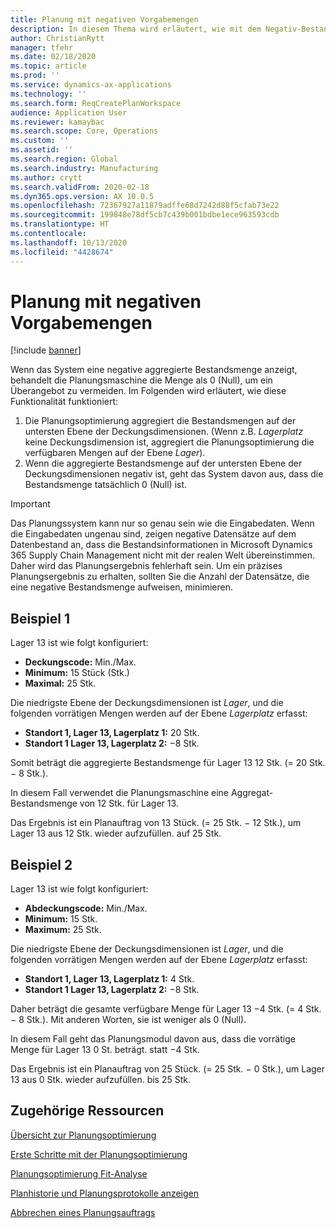 ```yaml
---
title: Planung mit negativen Vorgabemengen
description: In diesem Thema wird erläutert, wie mit dem Negativ-Bestand umgegangen wird, wenn Sie die Planungsoptimierung einsetzen.
author: ChristianRytt
manager: tfehr
ms.date: 02/18/2020
ms.topic: article
ms.prod: ''
ms.service: dynamics-ax-applications
ms.technology: ''
ms.search.form: ReqCreatePlanWorkspace
audience: Application User
ms.reviewer: kamaybac
ms.search.scope: Core, Operations
ms.custom: ''
ms.assetid: ''
ms.search.region: Global
ms.search.industry: Manufacturing
ms.author: crytt
ms.search.validFrom: 2020-02-18
ms.dyn365.ops.version: AX 10.0.5
ms.openlocfilehash: 72367927a11879adffe68d7242d88f5cfab73e22
ms.sourcegitcommit: 199848e78df5cb7c439b001bdbe1ece963593cdb
ms.translationtype: HT
ms.contentlocale: 
ms.lasthandoff: 10/13/2020
ms.locfileid: "4428674"
---
```

# <a name="planning-with-negative-on-hand-quantities"></a>Planung mit negativen Vorgabemengen

[!include [banner](../../includes/banner.md)]

Wenn das System eine negative aggregierte Bestandsmenge anzeigt, behandelt die Planungsmaschine die Menge als 0 (Null), um ein Überangebot zu vermeiden. Im Folgenden wird erläutert, wie diese Funktionalität funktioniert:

1. Die Planungsoptimierung aggregiert die Bestandsmengen auf der untersten Ebene der Deckungsdimensionen. (Wenn z.B. *Lagerplatz* keine Deckungsdimension ist, aggregiert die Planungsoptimierung die verfügbaren Mengen auf der Ebene *Lager*).
1. Wenn die aggregierte Bestandsmenge auf der untersten Ebene der Deckungsdimensionen negativ ist, geht das System davon aus, dass die Bestandsmenge tatsächlich 0 (Null) ist.

> [!IMPORTANT]
> Das Planungssystem kann nur so genau sein wie die Eingabedaten. Wenn die Eingabedaten ungenau sind, zeigen negative Datensätze auf dem Datenbestand an, dass die Bestandsinformationen in Microsoft Dynamics 365 Supply Chain Management nicht mit der realen Welt übereinstimmen. Daher wird das Planungsergebnis fehlerhaft sein. Um ein präzises Planungsergebnis zu erhalten, sollten Sie die Anzahl der Datensätze, die eine negative Bestandsmenge aufweisen, minimieren.

## <a name="example-1"></a>Beispiel 1

Lager 13 ist wie folgt konfiguriert:

- **Deckungscode:** Min./Max.
- **Minimum:** 15 Stück (Stk.)
- **Maximal:** 25 Stk.

Die niedrigste Ebene der Deckungsdimensionen ist *Lager*, und die folgenden vorrätigen Mengen werden auf der Ebene *Lagerplatz* erfasst:

- **Standort 1, Lager 13, Lagerplatz 1:** 20 Stk.
- **Standort 1 Lager 13, Lagerplatz 2:** &minus;8 Stk.

Somit beträgt die aggregierte Bestandsmenge für Lager 13 12 Stk. (= 20 Stk. &minus; 8 Stk.).

In diesem Fall verwendet die Planungsmaschine eine Aggregat-Bestandsmenge von 12 Stk. für Lager 13.

Das Ergebnis ist ein Planauftrag von 13 Stück. (= 25 Stk. &minus; 12 Stk.), um Lager 13 aus 12 Stk. wieder aufzufüllen. auf 25 Stk.

## <a name="example-2"></a>Beispiel 2

Lager 13 ist wie folgt konfiguriert:

- **Abdeckungscode:** Min./Max.
- **Minimum:** 15 Stk.
- **Maximum:** 25 Stk.

Die niedrigste Ebene der Deckungsdimensionen ist *Lager*, und die folgenden vorrätigen Mengen werden auf der Ebene *Lagerplatz* erfasst:

- **Standort 1, Lager 13, Lagerplatz 1:** 4 Stk.
- **Standort 1 Lager 13, Lagerplatz 2:** &minus;8 Stk.

Daher beträgt die gesamte verfügbare Menge für Lager 13 &minus;4 Stk. (= 4 Stk. &minus; 8 Stk.). Mit anderen Worten, sie ist weniger als 0 (Null).

In diesem Fall geht das Planungsmodul davon aus, dass die vorrätige Menge für Lager 13 0 St. beträgt. statt &minus;4 Stk.

Das Ergebnis ist ein Planauftrag von 25 Stück. (= 25 Stk. &minus; 0 Stk.), um Lager 13 aus 0 Stk. wieder aufzufüllen. bis 25 Stk.

## <a name="related-resources"></a>Zugehörige Ressourcen

[Übersicht zur Planungsoptimierung](planning-optimization-overview.md)

[Erste Schritte mit der Planungsoptimierung](get-started.md)

[Planungsoptimierung Fit-Analyse](planning-optimization-fit-analysis.md)

[Planhistorie und Planungsprotokolle anzeigen](plan-history-logs.md)

[Abbrechen eines Planungsauftrags](cancel-planning-job.md)
